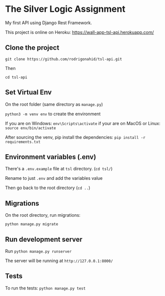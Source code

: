 # The Silver Logic Assignment

My first API using Django Rest Framework.

This project is online on Heroku: https://wall-app-tsl-api.herokuapp.com/

## Clone the project

`git clone https://github.com/rodrigonahid/tsl-api.git`

Then

`cd tsl-api`

## Set Virtual Env

On the root folder (same directory as `manage.py`)

`python3 -m venv env` to create the environment

If you are on Windows: `env\Scripts\activate`
if your are on MacOS or Linux: `source env/bin/activate`

After sourcing the venv, pip install the dependencies:
`pip install -r requirements.txt`

## Environment variables (.env)

There's a `.env.example` file at `tsl` directory. (`cd tsl/`)

Rename to just `.env` and add the variables value

Then go back to the root directory (`cd ..`)

## Migrations

On the root directory, run migrations:

`python manage.py migrate`

## Run development server

Run `python manage.py runserver`

The server will be running at `http://127.0.0.1:8000/`

## Tests

To run the tests:
`python manage.py test`
